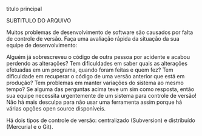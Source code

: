 ﻿titulo principal 

SUBTITULO DO ARQUIVO

Muitos problemas de desenvolvimento de software são causados por falta de controle de versão. Faça uma avaliação rápida da situação da sua equipe de desenvolvimento:

Alguém já sobrescreveu o código de outra pessoa por acidente e acabou perdendo as alterações?
Tem dificuldades em saber quais as alterações efetuadas em um programa, quando foram feitas e quem fez?
Tem dificuldade em recuperar o código de uma versão anterior que está em produção?
Tem problemas em manter variações do sistema ao mesmo tempo?
Se alguma das perguntas acima teve um sim como resposta, então sua equipe necessita urgentemente de um sistema para controle de versão! Não há mais desculpa para não usar uma ferramenta assim porque há várias opções open source disponíveis.

Há dois tipos de controle de versão: centralizado (Subversion) e distribuído (Mercurial e o Git).